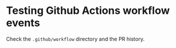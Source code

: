 # Testing Github Actions workflow events

Check the `.github/workflow` directory and the PR history.
